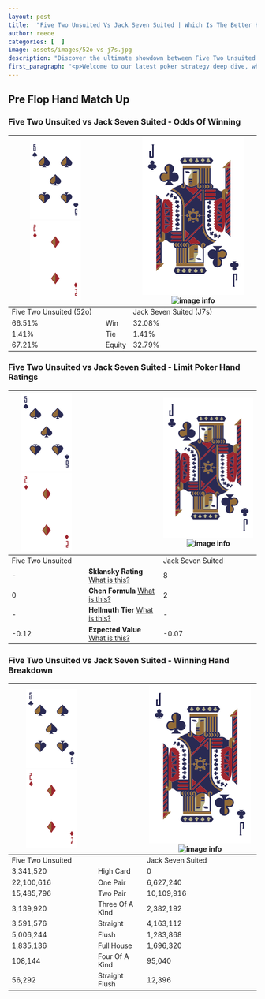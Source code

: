 ```yaml
---
layout: post
title:  "Five Two Unsuited Vs Jack Seven Suited | Which Is The Better Hand In Poker? A Complete Guide"
author: reece
categories: [  ]
image: assets/images/52o-vs-j7s.jpg
description: "Discover the ultimate showdown between Five Two Unsuited and Jack Seven Suited in poker! Uncover the odds, strategies, and scenarios where one hand triumphs over the other. Get ready to up your poker game with this thrilling analysis."
first_paragraph: "<p>Welcome to our latest poker strategy deep dive, where we're pitting two distinct hands against each other in a high-stakes showdown: Five Two Unsuited vs Jack Seven Suited.</p><p>In the dynamic world of poker, every decision counts, and knowing which hand holds the upper hand is key to your success at the table.</p><p>In this article, we'll dissect these two hands, explore the scenarios where one dominates the other, and equip you with the knowledge to make strategic choices that can tip the odds in your favor.</p><p>Get ready to unravel the intriguing dynamics of these poker hands and elevate your game to new heights.</p>"
---
```




[comment]: # (sp0)

## Pre Flop Hand Match Up

<div class="table hand-ratings" markdown="1"> 



### Five Two Unsuited vs Jack Seven Suited - Odds Of Winning


    
| ![image info](assets/images/hand1/5.png) ![image info](assets/images/hand1/2o.png) |  | ![image info](assets/images/hand2/J.png) ![image info](assets/images/hand2/7s.png) |
| -------- | -------- | -------- |
| Five Two Unsuited (52o) |  | Jack Seven Suited (J7s) |
| 66.51% | Win | 32.08% |
| 1.41% | Tie | 1.41% |
| 67.21% | Equity | 32.79% |




[comment]: # (sp1)



### Five Two Unsuited vs Jack Seven Suited - Limit Poker Hand Ratings


    
| ![image info](assets/images/hand1/5.png) ![image info](assets/images/hand1/2o.png) |  | ![image info](assets/images/hand2/J.png) ![image info](assets/images/hand2/7s.png) |
| -------- | -------- | -------- |
| Five Two Unsuited |  | Jack Seven Suited |
| - | **Sklansky Rating** [What is this?](/sklansky-rating-explained) | 8 |
| 0 | **Chen Formula** [What is this?](/chen-formula-explained) | 2 |
| - | **Hellmuth Tier** [What is this?](/Hellmuth-tier-explained) | - |
| -0.12 | **Expected Value** [What is this?](/expected-value-explained) | -0.07 |




[comment]: # (sp2)



### Five Two Unsuited vs Jack Seven Suited - Winning Hand Breakdown


    
| ![image info](assets/images/hand1/5.png) ![image info](assets/images/hand1/2o.png) |  | ![image info](assets/images/hand2/J.png) ![image info](assets/images/hand2/7s.png) |
| -------- | -------- | -------- |
| Five Two Unsuited |  | Jack Seven Suited |
| 3,341,520 | High Card | 0 |
| 22,100,616 | One Pair | 6,627,240 |
| 15,485,796 | Two Pair | 10,109,916 |
| 3,139,920 | Three Of A Kind | 2,382,192 |
| 3,591,576 | Straight | 4,163,112 |
| 5,006,244 | Flush | 1,283,868 |
| 1,835,136 | Full House | 1,696,320 |
| 108,144 | Four Of A Kind | 95,040 |
| 56,292 | Straight Flush | 12,396 |




[comment]: # (sp3)



</div>

[comment]: # (sp4)



[comment]: # (sp5)

